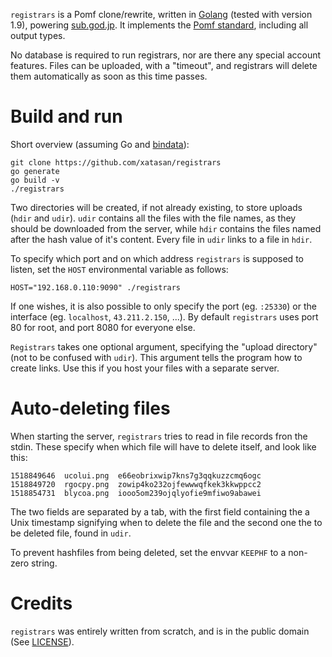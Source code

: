 `registrars` is a Pomf clone/rewrite, written in [Golang][go] (tested
with version 1.9), powering [sub.god.jp][subgod]. It implements the
[Pomf standard][pomf], including all output types.

No database is required to run registrars, nor are there any special
account features. Files can be uploaded, with a "timeout", and
registrars will delete them automatically as soon as this time passes.


Build and run
=============

Short overview (assuming Go and [bindata][bindata]):

	git clone https://github.com/xatasan/registrars
	go generate
	go build -v
	./registrars

Two directories will be created, if not already existing, to store
uploads (`hdir` and `udir`). `udir` contains all the files with the
file names, as they should be downloaded from the server, while `hdir`
contains the files named after the hash value of it's content. Every
file in `udir` links to a file in `hdir`.

To specify which port and on which address `registrars` is supposed to
listen, set the `HOST` environmental variable as follows: 

	HOST="192.168.0.110:9090" ./registrars

If one wishes, it is also possible to only specify the port
(eg. `:25330`) or the interface (eg. `localhost`, `43.211.2.150`,
...). By default `registrars` uses port 80 for root, and port 8080 for
everyone else.

`Registrars` takes one optional argument, specifying the "upload
directory" (not to be confused with `udir`). This argument tells the
program how to create links. Use this if you host your files with a
separate server.

Auto-deleting files
===================

When starting the server, `registrars` tries to read in file records
fron the stdin. These specify when which file will have to delete
itself, and look like this:

	1518849646	ucolui.png	e66eobrixwip7kns7g3qqkuzzcmq6ogc
	1518849720	rgocpy.png	zowip4ko232ojfewwwqfkek3kkwppcc2
	1518854731	blycoa.png	iooo5om239ojqlyofie9mfiwo9abawei

The two fields are separated by a tab, with the first field containing
the a Unix timestamp signifying when to delete the file and the second
one the to be deleted file, found in `udir`.

To prevent hashfiles from being deleted, set the envvar `KEEPHF` to a
non-zero string. 

Credits
=======

`registrars` was entirely written from scratch, and is in the public
domain (See [LICENSE][legal]).

[go]: https://golang.org/
[subgod]: https://sub.god.jp/
[pomf]: https://github.com/pomf/pomf-standard
[bindata]: https://github.com/jteeuwen/go-bindata/
[legal]: ./LICENSE
